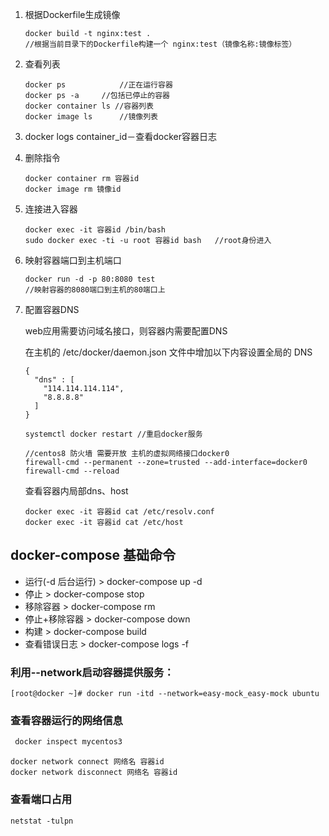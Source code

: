 1. 根据Dockerfile生成镜像

   ```shell
   docker build -t nginx:test .
   //根据当前目录下的Dockerfile构建一个 nginx:test（镜像名称:镜像标签）
   ```

2. 查看列表

   ```shell
   docker ps			//正在运行容器
   docker ps -a		//包括已停止的容器
   docker container ls //容器列表
   docker image ls		//镜像列表
   ```

3. docker logs container_id－查看docker容器日志

4. 删除指令

   ```shell
   docker container rm 容器id
   docker image rm 镜像id
   ```

5. 连接进入容器

   ```shell
   docker exec -it 容器id /bin/bash
   sudo docker exec -ti -u root 容器id bash	//root身份进入
   ```

6. 映射容器端口到主机端口

   ```shell
   docker run -d -p 80:8080 test
   //映射容器的8080端口到主机的80端口上
   ```

7. 配置容器DNS

   web应用需要访问域名接口，则容器内需要配置DNS

   在主机的 /etc/docker/daemon.json 文件中增加以下内容设置全局的 DNS

   ```
   {
     "dns" : [
       "114.114.114.114",
       "8.8.8.8"
     ]
   }
   ```

   ```shell
   systemctl docker restart	//重启docker服务
   
   //centos8 防火墙 需要开放 主机的虚拟网络接口docker0
   firewall-cmd --permanent --zone=trusted --add-interface=docker0
   firewall-cmd --reload
   ```

   查看容器内局部dns、host

   ```shell
   docker exec -it 容器id cat /etc/resolv.conf
   docker exec -it 容器id cat /etc/host
   ```

   

## docker-compose 基础命令

- 运行(-d 后台运行) > docker-compose up -d
- 停止 > docker-compose stop
- 移除容器 > docker-compose rm
- 停止+移除容器 > docker-compose down
- 构建 > docker-compose build
- 查看错误日志 > docker-compose logs -f





### 利用--network启动容器提供服务：

```
[root@docker ~]# docker run -itd --network=easy-mock_easy-mock ubuntu
```



### 查看容器运行的网络信息

```xml
 docker inspect mycentos3
```

```shell
docker network connect 网络名 容器id
docker network disconnect 网络名 容器id
```



### 查看端口占用

```
netstat -tulpn
```

